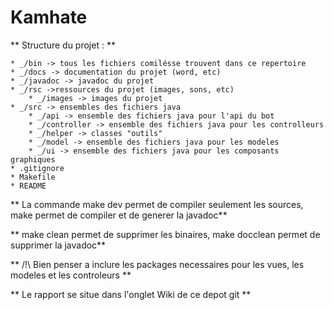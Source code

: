 # __Kamhate__ 

** Structure du projet : **
	
	* _/bin -> tous les fichiers comilésse trouvent dans ce repertoire
	* _/docs -> documentation du projet (word, etc)
	* _/javadoc -> javadoc du projet
	* _/rsc ->ressources du projet (images, sons, etc)
		* _/images -> images du projet
	* _/src -> ensembles des fichiers java
		* _/api -> ensemble des fichiers java pour l'api du bot
		* _/controller -> ensemble des fichiers java pour les controlleurs
		* _/helper -> classes "outils"
		* _/model -> ensemble des fichiers java pour les modeles
		* _/ui -> ensemble des fichiers java pour les composants graphiques
	* .gitignore 
	* Makefile
	* README 

** La commande make dev permet de compiler seulement les sources, make permet de compiler et de generer la javadoc** 

** make clean permet de supprimer les binaires, make docclean permet de supprimer la javadoc**

** /!\ Bien penser a inclure les packages necessaires pour les vues, les modeles et les controleurs **

** Le rapport se situe dans l'onglet Wiki de ce depot git **
